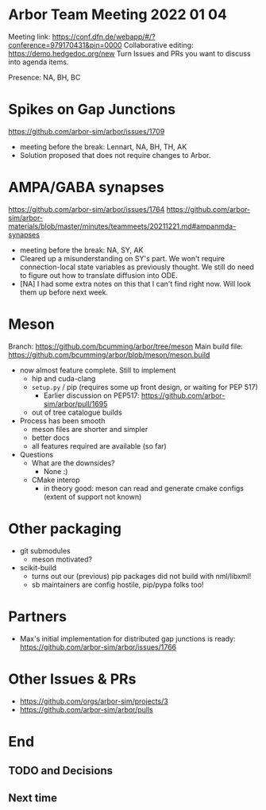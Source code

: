 Arbor Team Meeting 2022 01 04
=============================

Meeting link: https://conf.dfn.de/webapp/#/?conference=979170431&pin=0000
Collaborative editing: https://demo.hedgedoc.org/new
Turn Issues and PRs you want to discuss into agenda items.

Presence: NA, BH, BC

Spikes on Gap Junctions
=======================
https://github.com/arbor-sim/arbor/issues/1709

- meeting before the break: Lennart, NA, BH, TH, AK
- Solution proposed that does not require changes to Arbor. 

AMPA/GABA synapses
==================
https://github.com/arbor-sim/arbor/issues/1764
https://github.com/arbor-sim/arbor-materials/blob/master/minutes/teammeets/20211221.md#ampanmda-synapses

- meeting before the break: NA, SY, AK
- Cleared up a misunderstanding on SY's part. We won't require connection-local state variables as previously thought. We still do need to figure out how to translate diffusion into ODE. 
- [NA] I had some extra notes on this that I can't find right now. Will look them up before next week. 

Meson
======

Branch: https://github.com/bcumming/arbor/tree/meson
Main build file: https://github.com/bcumming/arbor/blob/meson/meson.build

- now almost feature complete. Still to implement
    - hip and cuda-clang
    - `setup.py` / pip (requires some up front design, or waiting for PEP 517)
        - Earlier discussion on PEP517: https://github.com/arbor-sim/arbor/pull/1695
    - out of tree catalogue builds
- Process has been smooth
    - meson files are shorter and simpler
    - better docs
    - all features required are available (so far)
- Questions
    - What are the downsides?
        - None :)
    - CMake interop
        - in theory good: meson can read and generate cmake configs (extent of support not known)

Other packaging
===============

* git submodules
    * meson motivated?
* scikit-build
    * turns out our (previous) pip packages did not build with nml/libxml!
    * sb maintainers are config hostile, pip/pypa folks too!

Partners
========

* Max's initial implementation for distributed gap junctions is ready: https://github.com/arbor-sim/arbor/issues/1766


Other Issues & PRs
==================

* https://github.com/orgs/arbor-sim/projects/3
* https://github.com/arbor-sim/arbor/pulls

End
===

TODO and Decisions
------------------



Next time
---------
 

